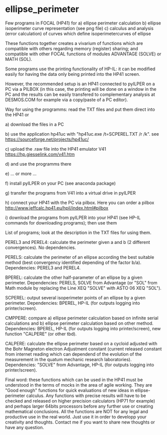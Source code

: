# ellipse_perimeter
Few programs in FOCAL (HP41) for 
a) ellipse perimeter calculation
b) ellipse isoperimeter curve representation (see png file)
c) calculus and analysis (error calculation) of curves which define isoperimetercurves of ellipse


These functions together creates a vivarium of functions which are compatible with others regarding memory (register) sharing; 
and compatible with other FOCAL functions of modules ADVANTAGE (SOLVE) or MATH (SOL).


Some programs use the printing functionality of HP-IL: it can be modified easily for having the data only being printed into the HP41 screen. 


However, the recommended setup is an HP41 connected to pyILPER on a PC via a PILBOX 
(in this case, the printing will be done on a window in the PC and the results can be easily transfered to complementary analysis 
at DESMOS.COM for example via a copy/paste of a PC editor).


Way for using the programms: read the TXT files and put them direct into the HP41 or

a) download the files in a PC

b) use the application hp41uc with "hp41uc.exe /t=SCPEREL.TXT /r /k". see https://sourceforge.net/projects/hp41uc/

c) upload the .raw file into the HP41 emulator V41 https://hp.giesselink.com/v41.htm

d) and use the programms there

e) ... or more ...

f) install pyILPER on your PC (see anaconda package)

g) transfer the programs from V41 into a virtual drive in pyILPER

h) connect your HP41 with the PC via pilbox. Here you can order a pilbox http://www.jeffcalc.hp41.eu/hpil/index.html#pilbox

i) download the programs from pyILPER into your HP41 (see HP-IL commands for downloading programs); then use them


List of programs; look at the description in the TXT files for using them.


PEREL3 and PEREL4: calculate the perimeter given a and b (2 different convergences). 
No dependencies.


PERELS: calculate the perimeter of an ellipse according the best suitable method (best convergency identified depending of the factor b/a). 
Dependencies: PEREL3 and PEREL4.


BPEREL: calculate the other half-parameter of an ellipse by a given perimeter. 
Dependencies: PERELS, SOLVE from Advantage 
(or "SOL" from Math module by replacing the Line 
XEQ "SOLVE" 
with 
ASTO 06
XEQ "SOL").


SCPEREL: output several isoperimeter points of an ellipse by a given perimeter. 
Dependencies: BPEREL, HP-IL (for outputs logging into printer/screen).


CMPPERE: compare 
a) ellipse perimeter calculation based on infinite serial calculations and 
b) ellipse perimeter calculation based on other method.
Dependencies: BPEREL, HP-IL (for outputs logging into printer/screen), new function "CALPERE" (or other tbd).


CALPERE: calculate the ellipse perimeter based on a cycloid adjusted with the Bohr Magneton electron Adjustment constant (current released constant from internet reading which can dependend of the evolution of the measurement in the quatum mechanic research laboratories). 
Dependencies: "SOLVE" from Advantage, HP-IL (for outputs logging into printer/screen). 


Final word: 
these functions which can be used in the HP41 must be understood in the terms of mocks in the area of agile working. 
They are "Good enough" functions for quick evaluations of new ideas in ellipse-perimeter calculus.
Any functions with precise results will have to be checked and released on higher precision calculators (HP71 for example) 
and perhaps larger 64bits processors before any further use or creating mathematical conclusions.
All the functions are NOT for any legal and productive use in the real world. Just use it in order to developp your creativity and thoughts.
Contact me if you want to share new thoughts or have any question.
